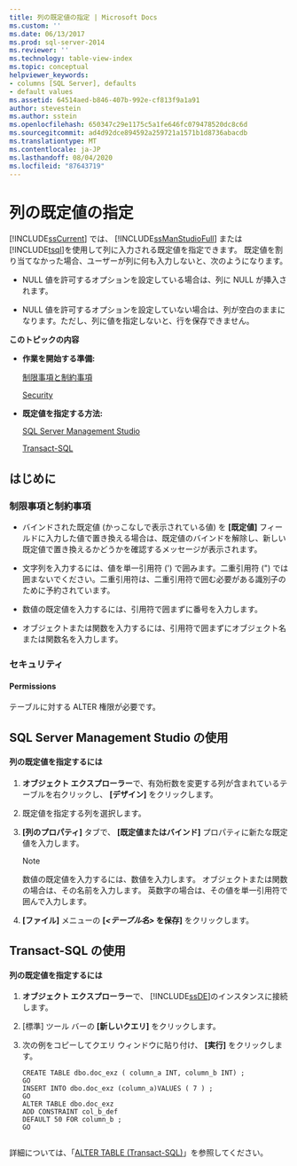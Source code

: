 ```yaml
---
title: 列の既定値の指定 | Microsoft Docs
ms.custom: ''
ms.date: 06/13/2017
ms.prod: sql-server-2014
ms.reviewer: ''
ms.technology: table-view-index
ms.topic: conceptual
helpviewer_keywords:
- columns [SQL Server], defaults
- default values
ms.assetid: 64514aed-b846-407b-992e-cf813f9a1a91
author: stevestein
ms.author: sstein
ms.openlocfilehash: 650347c29e1175c5a1fe646fc079478520dc8c6d
ms.sourcegitcommit: ad4d92dce894592a259721a1571b1d8736abacdb
ms.translationtype: MT
ms.contentlocale: ja-JP
ms.lasthandoff: 08/04/2020
ms.locfileid: "87643719"
---
```

# <a name="specify-default-values-for-columns"></a>列の既定値の指定
  [!INCLUDE[ssCurrent](../../includes/sscurrent-md.md)] では、 [!INCLUDE[ssManStudioFull](../../includes/ssmanstudiofull-md.md)] または [!INCLUDE[tsql](../../includes/tsql-md.md)]を使用して列に入力される既定値を指定できます。 既定値を割り当てなかった場合、ユーザーが列に何も入力しないと、次のようになります。  
  
-   NULL 値を許可するオプションを設定している場合は、列に NULL が挿入されます。  
  
-   NULL 値を許可するオプションを設定していない場合は、列が空白のままになります。ただし、列に値を指定しないと、行を保存できません。  
  
 **このトピックの内容**  
  
-   **作業を開始する準備:**  
  
     [制限事項と制約事項](#Restrictions)  
  
     [Security](#Security)  
  
-   **既定値を指定する方法:**  
  
     [SQL Server Management Studio](#SSMSProcedure)  
  
     [Transact-SQL](#TsqlProcedure)  
  
##  <a name="before-you-begin"></a><a name="BeforeYouBegin"></a> はじめに  
  
###  <a name="limitations-and-restrictions"></a><a name="Restrictions"></a> 制限事項と制約事項  
  
-   バインドされた既定値 (かっこなしで表示されている値) を **[既定値]** フィールドに入力した値で置き換える場合は、既定値のバインドを解除し、新しい既定値で置き換えるかどうかを確認するメッセージが表示されます。  
  
-   文字列を入力するには、値を単一引用符 (') で囲みます。二重引用符 (") では囲まないでください。二重引用符は、二重引用符で囲む必要がある識別子のために予約されています。  
  
-   数値の既定値を入力するには、引用符で囲まずに番号を入力します。  
  
-   オブジェクトまたは関数を入力するには、引用符で囲まずにオブジェクト名または関数名を入力します。  
  
###  <a name="security"></a><a name="Security"></a> セキュリティ  
  
####  <a name="permissions"></a><a name="Permissions"></a> Permissions  
 テーブルに対する ALTER 権限が必要です。  
  
##  <a name="using-sql-server-management-studio"></a><a name="SSMSProcedure"></a> SQL Server Management Studio の使用  
  
#### <a name="to-specify-a-default-value-for-a-column"></a>列の既定値を指定するには  
  
1.  **オブジェクト エクスプローラー**で、有効桁数を変更する列が含まれているテーブルを右クリックし、 **[デザイン]** をクリックします。  
  
2.  既定値を指定する列を選択します。  
  
3.  **[列のプロパティ]** タブで、 **[既定値またはバインド]** プロパティに新たな既定値を入力します。  
  
    > [!NOTE]  
    >  数値の既定値を入力するには、数値を入力します。 オブジェクトまたは関数の場合は、その名前を入力します。 英数字の場合は、その値を単一引用符で囲んで入力します。  
  
4.  **[ファイル]** メニューの **[_<テーブル名>_ を保存]** をクリックします。  
  
##  <a name="using-transact-sql"></a><a name="TsqlProcedure"></a> Transact-SQL の使用  
  
#### <a name="to-specify-a-default-value-for-a-column"></a>列の既定値を指定するには  
  
1.  **オブジェクト エクスプローラー**で、 [!INCLUDE[ssDE](../../includes/ssde-md.md)]のインスタンスに接続します。  
  
2.  [標準] ツール バーの **[新しいクエリ]** をクリックします。  
  
3.  次の例をコピーしてクエリ ウィンドウに貼り付け、 **[実行]** をクリックします。  
  
    ```  
    CREATE TABLE dbo.doc_exz ( column_a INT, column_b INT) ;  
    GO  
    INSERT INTO dbo.doc_exz (column_a)VALUES ( 7 ) ;  
    GO  
    ALTER TABLE dbo.doc_exz  
    ADD CONSTRAINT col_b_def  
    DEFAULT 50 FOR column_b ;  
    GO  
  
    ```  
  
 詳細については、「[ALTER TABLE &#40;Transact-SQL&#41;](/sql/t-sql/statements/alter-table-transact-sql)」を参照してください。  
  
###  <a name="TsqlExample"></a>  
